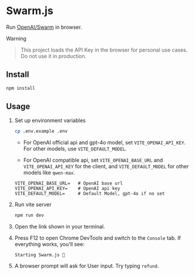 # Swarm.js

Run [OpenAI/Swarm](https://github.com/openai/swarm) in browser.

> [!WARNING]

> This project loads the API Key in the browser for personal use cases. Do not use it in production.

## Install

```bash
npm install
```

## Usage

1. Set up environment variables

   ```bash
   cp .env.example .env
   ```

   - For OpenAI official api and gpt-4o model, set `VITE_OPENAI_API_KEY`. For other models, use `VITE_DEFAULT_MODEL`.

   - For OpenAI compatible api, set `VITE_OPENAI_BASE_URL` and `VITE_OPENAI_API_KEY` for the client, and `VITE_DEFAULT_MODEL` for other models like `qwen-max`.

   ```
   VITE_OPENAI_BASE_URL=   # OpenAI base url
   VITE_OPENAI_API_KEY=    # OpenAI api key
   VITE_DEFAULT_MODEL=     # Default Model, gpt-4o if no set
   ```

2. Run vite server

   ```bash
   npm run dev
   ```

3. Open the link shown in your terminal.
4. Press F12 to open Chrome DevTools and switch to the `Console` tab. If everything works, you'll see:
   ```
   Starting Swarm.js 🐝
   ```
5. A browser prompt will ask for User input. Try typing `refund`.
